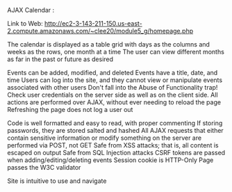 AJAX Calendar :

Link to Web: http://ec2-3-143-211-150.us-east-2.compute.amazonaws.com/~clee20/module5_g/homepage.php

The calendar is displayed as a table grid with days as the columns and weeks as the rows, one month at a time 
The user can view different months as far in the past or future as desired 

Events can be added, modified, and deleted 
Events have a title, date, and time 
Users can log into the site, and they cannot view or manipulate events associated with other users 
Don't fall into the Abuse of Functionality trap! Check user credentials on the server side as well as on the client side.
All actions are performed over AJAX, without ever needing to reload the page
Refreshing the page does not log a user out 

Code is well formatted and easy to read, with proper commenting 
If storing passwords, they are stored salted and hashed 
All AJAX requests that either contain sensitive information or modify something on the server are performed via POST, not GET
Safe from XSS attacks; that is, all content is escaped on output 
Safe from SQL Injection attacks
CSRF tokens are passed when adding/editing/deleting events 
Session cookie is HTTP-Only 
Page passes the W3C validator

Site is intuitive to use and navigate


